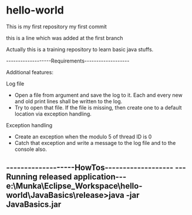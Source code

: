 # hello-world
This is my first repository
my first commit

this is a line which was added at the first branch

Actually this is a training repository to learn basic java stuffs.

-------------------Requirements-------------------

Additional features:

Log file
- Open a file from argument and save the log to it. Each and every new and old print lines shall be written to the log.
 - Try to open that file. If the file is missing, then create one to a default location via exception handling. 
 
Exception handling
- Create an exception when the modulo 5 of thread ID is 0
 - Catch that exception and write a message to the log file and to the console also.
	
-------------------HowTos-------------------
---Running released application---
e:\Munka\Eclipse_Workspace\hello-world\JavaBasics\release>java -jar JavaBasics.jar
----------------------------------